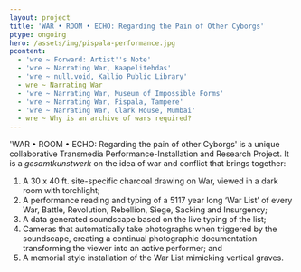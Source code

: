 ```yaml
---
layout: project
title: 'WAR • ROOM • ECHO: Regarding the Pain of Other Cyborgs'
ptype: ongoing
hero: /assets/img/pispala-performance.jpg
pcontent:
  - 'wre ~ Forward: Artist''s Note'
  - 'wre ~ Narrating War, Kaapelitehdas'
  - 'wre ~ null.void, Kallio Public Library'
  - wre ~ Narrating War
  - 'wre ~ Narrating War, Museum of Impossible Forms'
  - 'wre ~ Narrating War, Pispala, Tampere'
  - 'wre ~ Narrating War, Clark House, Mumbai'
  - wre ~ Why is an archive of wars required?
---
```

'WAR • ROOM • ECHO: Regarding the pain of other Cyborgs' is a unique collaborative Transmedia Performance-Installation and Research Project. It is a _gesamtkunstwerk_ on the idea of war and conflict that brings together:

1. A 30 x 40 ft. site-specific charcoal drawing on War, viewed in a dark room with torchlight;
2. A performance reading and typing of a 5117 year long ‘War List’ of every War, Battle, Revolution, Rebellion, Siege, Sacking and Insurgency;
3. A data generated soundscape based on the live typing of the list;
4. Cameras that automatically take photographs when triggered by the soundscape, creating a continual photographic documentation transforming the viewer into an active performer; and
5. A memorial style installation of the War List mimicking vertical graves.
